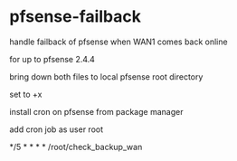 # pfsense-failback
 handle failback of pfsense  when WAN1 comes back online

for up to pfsense 2.4.4

bring down both files to local pfsense root directory

set to +x

install cron on pfsense from package manager

add cron job as user root

*/5 * * * *  /root/check_backup_wan


